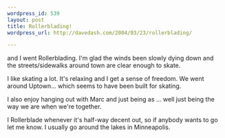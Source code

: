 ```yaml
---
wordpress_id: 539
layout: post
title: Rollerblading!
wordpress_url: http://davedash.com/2004/03/23/rollerblading/

---
```


 and I went Rollerblading.  I'm glad the winds been slowly dying down and the streets/sidewalks around town are clear enough to skate.

I like skating a lot.  It's relaxing and I get a sense of freedom.  We went around Uptown... which seems to have been built for skating.

I also enjoy hanging out with Marc and just being as ... well just being the way we are when we're together.

I Rollerblade whenever it's half-way decent out, so if anybody wants to go let me know.  I usually go around the lakes in Minneapolis.
